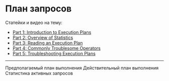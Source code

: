 # План запросов

Статейки и видео на тему:
* [Part 1: Introduction to Execution Plans](https://bertwagner.com/posts/introduction-to-sql-server-execution-plans/)
* [Part 2: Overview of Statistics](https://bertwagner.com/posts/execution-plans-statistics/)
* [Part 3: Reading an Execution Plan](https://bertwagner.com/posts/5-things-you-need-to-know-when-reading-sql-server-execution-plans/)
* [Part 4: Commonly Troublesome Operators](https://bertwagner.com/posts/sql-server-execution-plan-operators/)
* [Part 5: Troubleshooting Execution Plans](https://bertwagner.com/posts/how-i-troubleshoot-sql-server-execution-plans/)

---
Предполагаемый план выполнения 
Действительный план выполнения
Статистика активных запросов